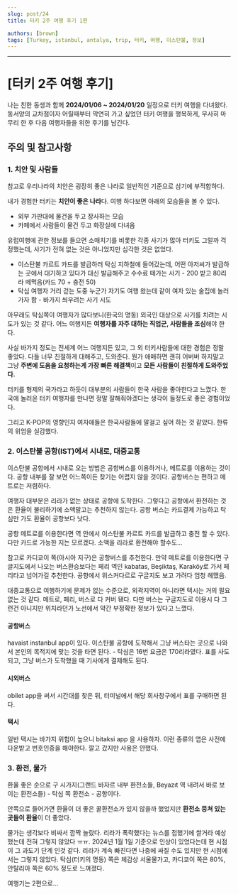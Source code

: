 ```yaml
---
slug: post/24
title: 터키 2주 여행 후기 1편

authors: [brown]
tags: [Turkey, istanbul, antalya, trip, 터키, 여행, 이스탄불, 정보]
---
```


---

# [터키 2주 여행 후기]

나는 친한 동생과 함께 **2024/01/06 ~ 2024/01/20** 일정으로 터키 여행을 다녀왔다. 동서양의 교차점이자 어릴때부터 막연히 가고 싶었던 터키 여행을 행복하게, 무사히 마무리 한 후 다음 여행자들을 위한 후기를 남긴다.

## 주의 및 참고사항

### 1. 치안 및 사람들

참고로 우리나라의 치안은 굉장히 좋은 나라로 일반적인 기준으로 삼기에 부적합하다.

내가 경험한 터키는 **치안이 좋은 나라**다. 여행 하다보면 아래의 모습들을 볼 수 있다.

- 외부 가판대에 물건을 두고 장사하는 모습
- 카페에서 사람들이 물건 두고 화장실에 다녀옴

유럽여행에 관한 정보를 들으면 소매치기를 비롯한 각종 사기가 많아 터키도 그럴까 걱정했는데, 사기가 전혀 없는 것은 아니었지만 심각한 것은 없었다.

- 이스탄불 카르트 카드를 발급하러 탁심 지하철에 들어갔는데, 어떤 아저씨가 발급하는 곳에서 대기하고 있다가 대신 발급해주고 수수료 떼가는 사기 - 200 받고 80리라 떼먹음(카드 70 + 충전 50)
- 탁심 여행자 거리 걷는 도중 누군가 자기도 여행 왔는데 같이 여자 있는 술집에 놀러가자 함 - 바가지 씌우려는 사기 시도

아무래도 탁심쪽이 여행자가 많다보니(한국의 명동) 외국인 대상으로 사기를 치려는 시도가 있는 것 같다. 어느 여행지든 **여행자를 자주 대하는 직업군, 사람들을 조심**해야 한다.

사실 바가지 정도는 전세계 어느 여행지든 있고, 그 외 터키사람들에 대한 경험은 정말 좋았다. 다들 너무 친절하게 대해주고, 도와준다. 뭔가 애매하면 괜히 어버버 하지말고 그냥 **주변에 도움을 요청하는게 가장 빠른 해결책**이고 **모든 사람들이 친절하게 도와주었다.**

터키를 형제의 국가라고 하듯이 대부분의 사람들이 한국 사람을 좋아한다고 느꼈다. 한국에 놀러온 터키 여행자를 만나면 정말 잘해줘야겠다는 생각이 들정도로 좋은 경험이었다.

그리고 K-POP의 영향인지 여자애들은 한국사람들에 말걸고 싶어 하는 것 같았다. 한류의 위엄을 실감했다.

### 2. 이스탄불 공항(IST)에서 시내로, 대중교통

이스탄불 공항에서 시내로 오는 방법은 공항버스를 이용하거나, 메트로를 이용하는 것이다. 공항 내부를 잘 보면 어느쪽이든 찾기는 어렵지 않을 것이다. 공항버스는 편하고 메트로는 저렴하다.

여행자 대부분은 리라가 없는 상태로 공항에 도착한다. 그렇다고 공항에서 환전하는 것은 환율이 불리하기에 소액말고는 추천하지 않는다. 공항 버스는 카드결제 가능하고 탁심만 가도 환율이 공항보다 낫다.

공항 메트로를 이용한다면 역 안에서 이스탄불 카르트 카드를 발급하고 충전 할 수 있다. 다만 카드로 가능한 지는 모르겠다. 소액을 리라로 환전해야 할수도...

참고로 카디쿄이 쪽(아시아 지구)은 공항버스를 추천한다. 만약 메트로를 이용한다면 구글지도에서 나오는 버스환승보다는 페리 역인 kabatas, Beşiktaş, Karaköy로 가서 페리타고 넘어가길 추천한다. 공항에서 위스커다르로 구글지도 보고 가려다 엄청 헤맸음.

대중교통으로 여행하기에 문제가 없는 수준으로, 외곽지역이 아니라면 택시는 거의 필요 없는 것 같다. 메트로, 페리, 버스로 다 커버 됀다. 다만 버스는 구글지도로 이용시 다 그런건 아니지만 위치라던가 노선에서 약간 부정확한 정보가 있다고 느꼈다.

#### 공항버스

havaist instanbul app이 있다. 이스탄불 공항에 도착해서 그냥 버스타는 곳으로 나와서 본인의 목적지에 맞는 것을 타면 된다. - 탁심은 16번 요금은 170리라였다.
표를 사도 되고, 그냥 버스가 도착했을 때 기사에게 결제해도 된다.

#### 시외버스

obilet app을 써서 시간대를 찾은 뒤, 터미널에서 해당 회사창구에서 표를 구매하면 된다.

#### 택시

일반 택시는 바가지 위험이 높으니 bitaksi app 을 사용하자. 이런 종류의 앱은 사전에 다운받고 번호인증을 해야한다. 깔고 갔지만 사용은 안했다.

### 3. 환전, 물가

환율 좋은 순으로 구 시가지(그랜드 바자르 내부 환전소들, Beyazıt 역 내려서 바로 보이는 환전소들) - 탁심 쪽 환전소 - 공항이다.

안쪽으로 들어가면 환율이 더 좋은 꿀환전소가 있지 않을까 했었지만 **환전소 뭉쳐 있는 곳들이 환율**이 더 좋았다.

물가는 생각보다 비싸서 깜짝 놀랐다. 리라가 폭락했다는 뉴스를 접했기에 쌀거라 예상했는데 전혀 그렇지 않았다 ㅠㅠ. 2024년 1월 1일 기준으로 인상이 있었다는데 현 시점이 그 과도기 단계 인것 같다. 리라가 계속 빠진다면 나중에 싸질 수도 있지만 현 시점에서는 그렇지 않았다. 탁심(터키의 명동) 쪽은 체감상 서울물가고, 카디쿄이 쪽은 80%, 안탈리아 쪽은 60% 정도로 느껴졌다.

여행기는 2편으로...
